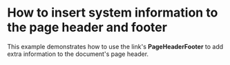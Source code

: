 # How to insert system information to the page header and footer


<p>This example demonstrates how to use the link's <strong>PageHeaderFooter</strong> to add extra information to the document's page header.</p>

<br/>


